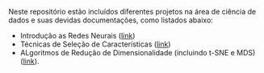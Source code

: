 Neste repositório estão incluídos diferentes projetos na área de ciência de dados e suas devidas documentações, como listados abaixo:

* Introdução as Redes Neurais ([link](https://github.com/victoribeir0/Projetos_Ciencia_de_Dados/tree/main/redes_neurais))
* Técnicas de Seleção de Características ([link](https://github.com/victoribeir0/Projetos_Ciencia_de_Dados/tree/main/selecao_caracteristicas))
* ALgoritmos de Redução de Dimensionalidade (incluindo t-SNE e MDS) ([link](https://github.com/victoribeir0/Projetos_Machine_Learning/tree/main/reducao_dimensionalidade)).


